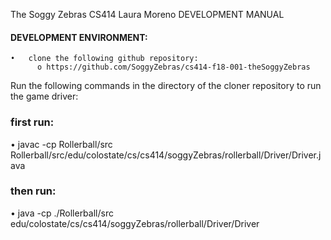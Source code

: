 The Soggy Zebras
CS414 
Laura Moreno
DEVELOPMENT MANUAL

#### DEVELOPMENT ENVIRONMENT:

    •	clone the following github repository:
          o	https://github.com/SoggyZebras/cs414-f18-001-theSoggyZebras

Run the following commands in the directory of the cloner repository to run the game driver:

### first run:
•	javac -cp Rollerball/src Rollerball/src/edu/colostate/cs/cs414/soggyZebras/rollerball/Driver/Driver.java

### then run:
•	java -cp ./Rollerball/src edu/colostate/cs/cs414/soggyZebras/rollerball/Driver/Driver
